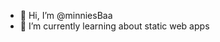 - 👋 Hi, I’m @minniesBaa
- 🌱 I’m currently learning about static web apps

<!---
minniesBaa/minniesBaa is a ✨ special ✨ repository because its `README.md` (this file) appears on your GitHub profile.
You can click the Preview link to take a look at your changes.
--->

